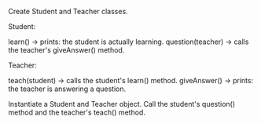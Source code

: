 Create Student and Teacher classes.

Student:

learn() -> prints: the student is actually learning.
question(teacher) -> calls the teacher's giveAnswer() method.

Teacher:

teach(student) -> calls the student's learn() method.
giveAnswer() -> prints: the teacher is answering a question.

Instantiate a Student and Teacher object.
Call the student's question() method and the teacher's teach() method.
